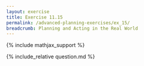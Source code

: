 ```yaml
---
layout: exercise
title: Exercise 11.15
permalink: /advanced-planning-exercises/ex_15/
breadcrumb: Planning and Acting in the Real World
---
```


{% include mathjax_support %}

<div><i class="arrow-up loader" data-chapter="advanced-planning-exercises" data-exercise="ex_15" data-rating="0"></i></div>
{% include_relative question.md %}

